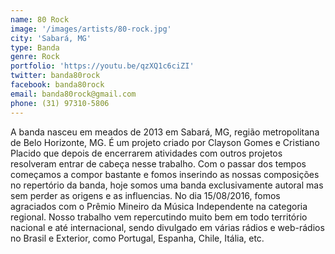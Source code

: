 ```yaml
---
name: 80 Rock
image: '/images/artists/80-rock.jpg'
city: 'Sabará, MG'
type: Banda
genre: Rock
portfolio: 'https://youtu.be/qzXQ1c6ciZI'
twitter: banda80rock
facebook: banda80rock
email: banda80rock@gmail.com
phone: (31) 97310-5806
---
```


A banda nasceu em meados de 2013 em Sabará, MG, região metropolitana de Belo Horizonte, MG. É um projeto criado por Clayson Gomes e Cristiano Placido que depois de encerrarem atividades com outros projetos resolveram entrar de cabeça nesse trabalho.
Com o passar dos tempos começamos a compor bastante e fomos inserindo as nossas composições no repertório da banda, hoje somos uma banda exclusivamente autoral mas sem perder as origens e as influencias.
No dia 15/08/2016, fomos agraciados com o Prêmio Mineiro da Música Independente na categoria regional.
Nosso trabalho vem repercutindo muito bem em todo território nacional e até internacional, sendo divulgado em várias rádios e web-rádios no Brasil e Exterior, como Portugal, Espanha, Chile, Itália, etc.
